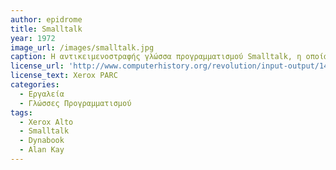 ```yaml
---
author: epidrome
title: Smalltalk
year: 1972
image_url: /images/smalltalk.jpg
caption: Η αντικειμενοστραφής γλώσσα προγραμματισμού Smalltalk, η οποία εμπνέεται από τον τρόπο που επικοινωνούν σε πολύ μεγάλη κλίμακα τα βιολογικά κύτταρα, έδινε έμφαση σε οντότητες υψηλού επιπέδου και στη διάδραση με τον χρήστη, με αποτέλεσμα να διευκολύνει την κατασκευή και τις δοκιμές του λογισμικού, γεγονός που τελικά οδήγησε στους πρώτους επιτυχημένους εμπορικά επιτραπέζιους υπολογιστές. 
license_url: 'http://www.computerhistory.org/revolution/input-output/14/347/1859'
license_text: Xerox PARC
categories:
  - Εργαλεία 
  - Γλώσσες Προγραμματισμού 
tags:
  - Xerox Alto
  - Smalltalk
  - Dynabook
  - Alan Kay
---
```

